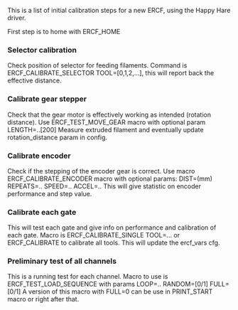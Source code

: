This is a list of initial calibration steps for a new ERCF, using the Happy Hare driver.

First step is to home with ERCF_HOME

### Selector calibration
Check position of selector for feeding filaments.
Command is ERCF_CALIBRATE_SELECTOR TOOL=[0,1,2,...], this will report back the effective distance.

### Calibrate gear stepper
Check that the gear motor is effectively working as intended (rotation distance).
Use ERCF_TEST_MOVE_GEAR macro with optional param LENGTH=..[200]
Measure extruded filament and eventually update rotation_distance param in config.

### Calibrate encoder
Check if the stepping of the encoder gear is correct.
Use macro ERCF_CALIBRATE_ENCODER macro with optional params: 	DIST=(mm) REPEATS=.. SPEED=.. ACCEL=..
This will give statistic on encoder performance and step value.

### Calibrate each gate
This will test each gate and give info on performance and calibration of each gate.
Macro is ERCF_CALIBRATE_SINGLE TOOL=... or ERCF_CALIBRATE to calibrate all tools.
This will update the ercf_vars cfg.

### Preliminary test of all channels
This is a running test for each channel.
Macro to use is ERCF_TEST_LOAD_SEQUENCE with params LOOP=.. RANDOM=[0/1] FULL=[0/1]
A version of this macro with FULL=0 can be use in PRINT_START macro or right after that.



